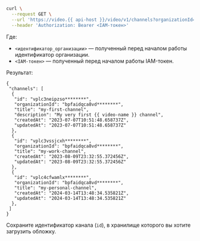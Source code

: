 ```bash
curl \
  --request GET \
  --url 'https://video.{{ api-host }}/video/v1/channels?organizationId=<идентификатор_организации>' \
  --header 'Authorization: Bearer <IAM-токен>'
```

Где:
* `<идентификатор_организации>` — полученный перед началом работы идентификатор организации.
* `<IAM-токен>` — полученный перед началом работы IAM-токен.

Результат:

```text
{
 "channels": [
  {
   "id": "vplc3neipzso********",
   "organizationId": "bpfaidqca8vd********",
   "title": "my-first-channel",
   "description": "My very first {{ video-name }} channel",
   "createdAt": "2023-07-07T10:51:48.658737Z",
   "updatedAt": "2023-07-07T10:51:48.658737Z"
  },
  {
   "id": "vplc3vssjcxh********",
   "organizationId": "bpfaidqca8vd********",
   "title": "my-work-channel",
   "createdAt": "2023-08-09T23:32:55.372456Z",
   "updatedAt": "2023-08-09T23:32:55.372456Z"
  },
  {
   "id": "vplc4cfwamlx********",
   "organizationId": "bpfaidqca8vd********",
   "title": "my-personal-channel",
   "createdAt": "2024-03-14T13:48:34.535821Z",
   "updatedAt": "2024-03-14T13:48:34.535821Z"
  },
 ]
}
```

Сохраните идентификатор канала (`id`), в хранилище которого вы хотите загрузить обложку.
